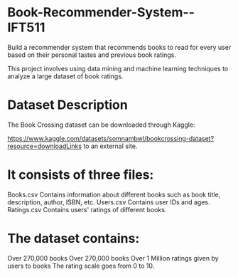# Book-Recommender-System--IFT511
Build a recommender system that recommends books to read for every user based on their personal tastes and previous book ratings. 

This project involves using data mining and machine learning techniques to analyze a large dataset of book ratings.

# Dataset Description
The Book Crossing dataset can be downloaded through Kaggle:

https://www.kaggle.com/datasets/somnambwl/bookcrossing-dataset?resource=downloadLinks to an external site. 

# It consists of three files:

Books.csv
Contains information about different books such as book title, description, author, ISBN, etc. 
Users.csv
Contains user IDs and ages.
Ratings.csv
Contains users' ratings of different books. 

# The dataset contains:

Over 270,000 books
Over 270,000 books 
Over 1 Million ratings given by users to books
The rating scale goes from 0 to 10.
 
